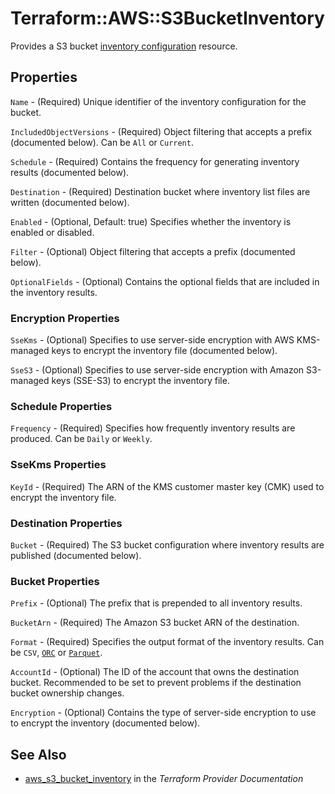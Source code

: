 # Terraform::AWS::S3BucketInventory

Provides a S3 bucket [inventory configuration](https://docs.aws.amazon.com/AmazonS3/latest/dev/storage-inventory.html) resource.

## Properties

`Name` - (Required) Unique identifier of the inventory configuration for the bucket.

`IncludedObjectVersions` - (Required) Object filtering that accepts a prefix (documented below). Can be `All` or `Current`.

`Schedule` - (Required) Contains the frequency for generating inventory results (documented below).

`Destination` - (Required) Destination bucket where inventory list files are written (documented below).

`Enabled` - (Optional, Default: true) Specifies whether the inventory is enabled or disabled.

`Filter` - (Optional) Object filtering that accepts a prefix (documented below).

`OptionalFields` - (Optional) Contains the optional fields that are included in the inventory results.

### Encryption Properties

`SseKms` - (Optional) Specifies to use server-side encryption with AWS KMS-managed keys to encrypt the inventory file (documented below).

`SseS3` - (Optional) Specifies to use server-side encryption with Amazon S3-managed keys (SSE-S3) to encrypt the inventory file.

### Schedule Properties

`Frequency` - (Required) Specifies how frequently inventory results are produced. Can be `Daily` or `Weekly`.

### SseKms Properties

`KeyId` - (Required) The ARN of the KMS customer master key (CMK) used to encrypt the inventory file.

### Destination Properties

`Bucket` - (Required) The S3 bucket configuration where inventory results are published (documented below).

### Bucket Properties

`Prefix` - (Optional) The prefix that is prepended to all inventory results.

`BucketArn` - (Required) The Amazon S3 bucket ARN of the destination.

`Format` - (Required) Specifies the output format of the inventory results. Can be `CSV`, [`ORC`](https://orc.apache.org/) or [`Parquet`](https://parquet.apache.org/).

`AccountId` - (Optional) The ID of the account that owns the destination bucket. Recommended to be set to prevent problems if the destination bucket ownership changes.

`Encryption` - (Optional) Contains the type of server-side encryption to use to encrypt the inventory (documented below).


## See Also

* [aws_s3_bucket_inventory](https://www.terraform.io/docs/providers/aws/r/s3_bucket_inventory.html) in the _Terraform Provider Documentation_